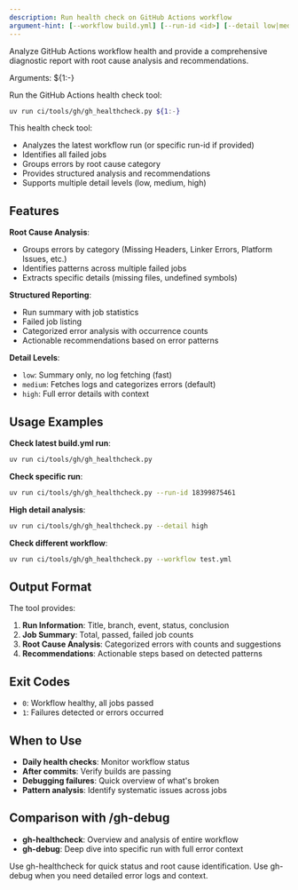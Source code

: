 ```yaml
---
description: Run health check on GitHub Actions workflow
argument-hint: [--workflow build.yml] [--run-id <id>] [--detail low|medium|high]
---
```


Analyze GitHub Actions workflow health and provide a comprehensive diagnostic report with root cause analysis and recommendations.

Arguments: ${1:-}

Run the GitHub Actions health check tool:

```bash
uv run ci/tools/gh/gh_healthcheck.py ${1:-}
```

This health check tool:
- Analyzes the latest workflow run (or specific run-id if provided)
- Identifies all failed jobs
- Groups errors by root cause category
- Provides structured analysis and recommendations
- Supports multiple detail levels (low, medium, high)

## Features

**Root Cause Analysis**:
- Groups errors by category (Missing Headers, Linker Errors, Platform Issues, etc.)
- Identifies patterns across multiple failed jobs
- Extracts specific details (missing files, undefined symbols)

**Structured Reporting**:
- Run summary with job statistics
- Failed job listing
- Categorized error analysis with occurrence counts
- Actionable recommendations based on error patterns

**Detail Levels**:
- `low`: Summary only, no log fetching (fast)
- `medium`: Fetches logs and categorizes errors (default)
- `high`: Full error details with context

## Usage Examples

**Check latest build.yml run**:
```bash
uv run ci/tools/gh/gh_healthcheck.py
```

**Check specific run**:
```bash
uv run ci/tools/gh/gh_healthcheck.py --run-id 18399875461
```

**High detail analysis**:
```bash
uv run ci/tools/gh/gh_healthcheck.py --detail high
```

**Check different workflow**:
```bash
uv run ci/tools/gh/gh_healthcheck.py --workflow test.yml
```

## Output Format

The tool provides:
1. **Run Information**: Title, branch, event, status, conclusion
2. **Job Summary**: Total, passed, failed job counts
3. **Root Cause Analysis**: Categorized errors with counts and suggestions
4. **Recommendations**: Actionable steps based on detected patterns

## Exit Codes

- `0`: Workflow healthy, all jobs passed
- `1`: Failures detected or errors occurred

## When to Use

- **Daily health checks**: Monitor workflow status
- **After commits**: Verify builds are passing
- **Debugging failures**: Quick overview of what's broken
- **Pattern analysis**: Identify systematic issues across jobs

## Comparison with /gh-debug

- **gh-healthcheck**: Overview and analysis of entire workflow
- **gh-debug**: Deep dive into specific run with full error context

Use gh-healthcheck for quick status and root cause identification.
Use gh-debug when you need detailed error logs and context.
